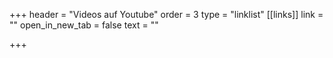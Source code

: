 +++
header = "Videos auf Youtube"
order = 3
type = "linklist"
[[links]]
link = ""
open_in_new_tab = false
text = ""

+++
